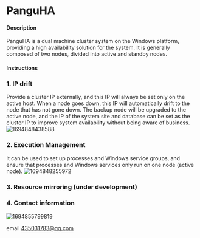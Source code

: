 # PanguHA

#### Description
PanguHA is a dual machine cluster system on the Windows platform, providing a high availability solution for the system. It is generally composed of two nodes, divided into active and standby nodes.

#### Instructions

### 1.  IP drift
Provide a cluster IP externally, and this IP will always be set only on the active host. When a node goes down, this IP will automatically drift to the node that has not gone down. The backup node will be upgraded to the active node, and the IP of the system site and database can be set as the cluster IP to improve system availability without being aware of business.
![1694848438588](https://github.com/s899000/PanguHA/assets/33239560/6ec696ec-4901-4a3c-a126-a207e0c0a972)


### 2.  Execution Management
It can be used to set up processes and Windows service groups, and ensure that processes and Windows services only run on one node (active node).
![1694848255972](https://github.com/s899000/PanguHA/assets/33239560/a0f7efbb-c94f-4dfa-af9a-1c0de08286d3)

### 3.  Resource mirroring (under development)


### 4.  Contact information

![1694855799819](https://github.com/s899000/PanguHA/assets/33239560/8ae631b2-ca08-41f6-9521-60c4c82943d6)

email 435031783@qq.com



